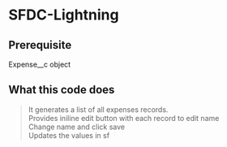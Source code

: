 # SFDC-Lightning
## Prerequisite
Expense__c object
## What this code does
>It generates a list of all expenses records.  
>Provides iniline edit button with each record to edit name  
>Change name and click save  
>Updates the values in sf  

